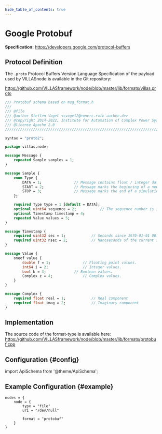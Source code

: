 ```yaml
---
hide_table_of_contents: true
---
```


# Google Protobuf

**Specification:** https://developers.google.com/protocol-buffers

## Protocol Definition

The `.proto` Protocol Buffers Version Language Specification of the payload used by VILLASnode is available in the Git repository:

https://github.com/VILLASframework/node/blob/master/lib/formats/villas.proto

```protobuf url="external/node/lib/formats/villas.proto" title="node/lib/formats/villas.proto"
/// Protobuf schema based on msg_format.h
///
/// @file
/// @author Steffen Vogel <svogel2@eonerc.rwth-aachen.de>
/// @copyright 2014-2022, Institute for Automation of Complex Power Systems, EONERC
/// @license Apache 2.0
////////////////////////////////////////////////////////////////////////////////////

syntax = "proto2";

package villas.node;

message Message {
	repeated Sample samples = 1;
}

message Sample {
	enum Type {
		DATA = 1;				// Message contains float / integer data values
		START = 2;				// Message marks the beginning of a new simulation case
		STOP = 3;				// Message marks the end of a simulation case
	};

	required Type type = 1 [default = DATA];
	optional uint64 sequence = 2;			// The sequence number is incremented by one for consecutive messages.
	optional Timestamp timestamp = 4;
	repeated Value values = 5;
}

message Timestamp {
	required uint32 sec = 1;			// Seconds since 1970-01-01 00:00:00
	required uint32 nsec = 2;			// Nanoseconds of the current second.
}

message Value {
	oneof value {
		double f = 1;				// Floating point values.
		int64 i = 2;				// Integer values.
		bool b = 3;				// Boolean values.
		Complex z = 4;				// Complex values.
	}
}

message Complex {
	required float real = 1;			// Real component
	required float imag = 2;			// Imaginary component
}
```

## Implementation

The source code of the format-type is available here:
https://github.com/VILLASframework/node/blob/master/lib/formats/protobuf.cpp

## Configuration {#config}

import ApiSchema from '@theme/ApiSchema';

<ApiSchema id="node" example pointer="#/components/schemas/protobuf" />

## Example Configuration {#example}

``` url="external/node/etc/examples/formats/protobuf.conf" title="node/etc/examples/formats/protobuf.conf"
nodes = {
	node = {
		type = "file"
		uri = "/dev/null"

		format = "protobuf"
	}
}
```
